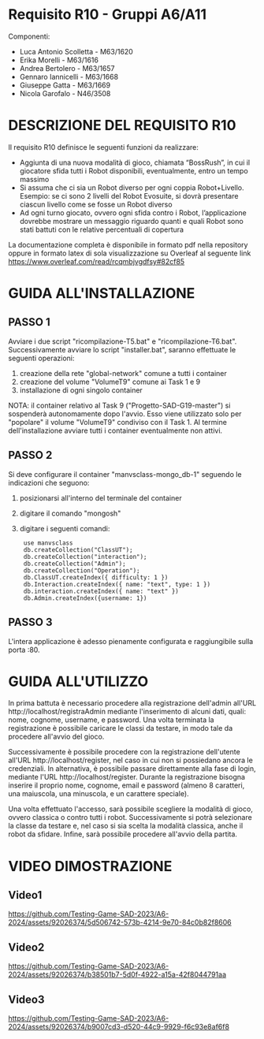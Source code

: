 # Requisito R10 - Gruppi A6/A11
Componenti:
- Luca Antonio Scolletta - M63/1620
- Erika Morelli - M63/1616
- Andrea Bertolero - M63/1657
- Gennaro Iannicelli - M63/1668
- Giuseppe Gatta - M63/1669
- Nicola Garofalo - N46/3508

# DESCRIZIONE DEL REQUISITO R10
Il requisito R10 definisce le seguenti funzioni da realizzare:
- Aggiunta di una nuova modalità di gioco, chiamata “BossRush”, in cui il giocatore sfida tutti i Robot disponibili, eventualmente, entro un tempo massimo
- Si assuma che ci sia un Robot diverso per ogni coppia Robot+Livello. Esempio: se ci sono 2 livelli del Robot Evosuite, si dovrà presentare ciascun livello come se fosse un Robot diverso
- Ad ogni turno giocato, ovvero ogni sfida contro i Robot, l’applicazione dovrebbe mostrare un messaggio riguardo quanti e quali Robot sono stati battuti con le relative percentuali di copertura

La documentazione completa è disponibile in formato pdf nella repository oppure in formato latex di sola visualizzazione su Overleaf al seguente link https://www.overleaf.com/read/rcqmbjvgdfsy#82cf85
# GUIDA ALL'INSTALLAZIONE

## PASSO 1
Avviare i due script "ricompilazione-T5.bat" e "ricompilazione-T6.bat". Successivamente avviare lo script "installer.bat", saranno effettuate le seguenti operazioni:
1) creazione della rete "global-network" comune a tutti i container
2) creazione del volume "VolumeT9" comune ai Task 1 e 9
3) installazione di ogni singolo container

NOTA: il container relativo al Task 9 ("Progetto-SAD-G19-master") si sospenderà autonomamente dopo l'avvio. Esso viene utilizzato solo per "popolare" il volume "VolumeT9" condiviso con il Task 1.
Al termine dell'installazione avviare tutti i container eventualmente non attivi.

## PASSO 2
Si deve configurare il container "manvsclass-mongo_db-1" seguendo le indicazioni che seguono:
1) posizionarsi all'interno del terminale del container
2) digitare il comando "mongosh"
3) digitare i seguenti comandi:

        use manvsclass
        db.createCollection("ClassUT");
        db.createCollection("interaction");
        db.createCollection("Admin");
        db.createCollection("Operation");
        db.ClassUT.createIndex({ difficulty: 1 })
        db.Interaction.createIndex({ name: "text", type: 1 })
        db.interaction.createIndex({ name: "text" })
        db.Admin.createIndex({username: 1})

## PASSO 3
L'intera applicazione è adesso pienamente configurata e raggiungibile sulla porta :80.

# GUIDA ALL'UTILIZZO
In prima battuta è necessario procedere alla registrazione dell'admin all'URL http://localhost/registraAdmin mediante l'inserimento di alcuni dati, quali: nome, cognome, username, e password. Una volta terminata la registrazione è possibile caricare le classi da testare, in modo tale da procedere all'avvio del gioco.

Successivamente è possibile procedere con la registrazione dell'utente all'URL http://localhost/register, nel caso in cui non si possiedano  ancora le credenziali. In alternativa, è possibile passare direttamente alla fase di login, mediante l'URL http://localhost/register. Durante la registrazione bisogna inserire il proprio nome, cognome, email e password (almeno 8 caratteri, una maiuscola, una minuscola, e un carattere speciale).

Una volta effettuato l'accesso, sarà possibile scegliere la modalità di gioco, ovvero classica o contro tutti i robot. Successivamente si potrà selezionare la classe da testare e, nel caso si sia scelta la modalità classica, anche il robot da sfidare. 
Infine, sarà possibile procedere all'avvio della partita.
# VIDEO DIMOSTRAZIONE
## Video1


https://github.com/Testing-Game-SAD-2023/A6-2024/assets/92026374/5d506742-573b-4214-9e70-84c0b82f8606


## Video2


https://github.com/Testing-Game-SAD-2023/A6-2024/assets/92026374/b38501b7-5d0f-4922-a15a-42f8044791aa


## Video3


https://github.com/Testing-Game-SAD-2023/A6-2024/assets/92026374/b9007cd3-d520-44c9-9929-f6c93e8af6f8

